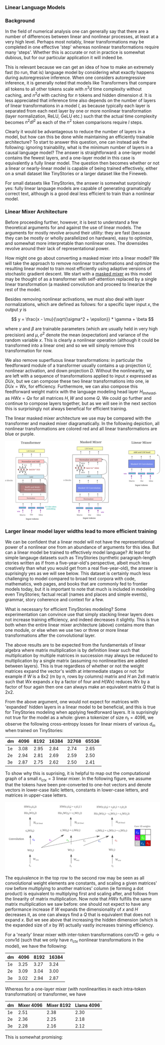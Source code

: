 ### Linear Language Models

### Background

In the field of numerical analysis one can generally say that there are a number of differences between linear and nonlinear processes, at least at a very high level. Perhaps most notably, linear transformations may be completed in one effective 'step' whereas nonlinear transformations require many 'steps'. Whether this is accurate or not in practice is somewhat dubious, but for our particular application it will indeed be.

This is relevant because we can get an idea of how to make an extremely fast (to run, that is) language model by considering what exactly happens during autoregressive inference. When one considers autoregressive inference, it is generally noted that models like Transformers that compare all tokens to all other tokens scale with $n^3d$ time complexity without caching, and $n^2d$ with caching for $n$ tokens and hidden dimension $d$. It is less appreciated that inference time also depends on the number of layers of linear transformations in a model $l$, as because typically each layer is separated from each next layer by one or more nonlinear transformation (layer normalization, ReLU, GeLU etc.) such that the actual time complexity becomes $n^2dl^2$ as each of the $n^2$ token comparisons require $l$ steps. 

Clearly it would be advantageous to reduce the number of layers in a model, but how can this be done while maintaining an efficiently trainable architecture? To start to answer this question, one can instead ask the following: ignoring trainability, what is the minimum number of layers in a causal language model? The answer is straightforward: a one-layer model contains the fewest layers, and a one-layer model in this case is equivalently a fully linear model. The question then becomes whether or not a linear or nearly-linear model is capable of being trained effectively, either on a small dataset like TinyStories or a larger dataset like the Fineweb.

For small datasets like TinyStories, the answer is somewhat surprisingly yes: fully linear language models are capable of generating gramatically correct text, although is a good deal less efficient to train than a nonlinear model.

### Linear Mixer Architecture

Before proceeding further, however, it is best to understand a few theoretical arguments for and against the use of linear models. The arguments for mostly revolve around their utility: they are fast (because they can be mostly or wholly parallelized on hardware), easy to optimize, and somewhat more interpretable than nonlinear ones. The downsides revolve around their lack of representational power.

How might one go about converting a masked mixer into a linear model? We will take the approach to remove nonlinear transformations and optimize the resulting linear model to train most efficiently using adaptive versions of stochastic gradient descent. We start with a [masked mixer](https://blbadger.github.io/smaller-lms.html) as this model may be thought of as a transformer with self-attention replaced by a single linear transformation (a masked convolution and proceed to linearize the rest of the model.

Besides removing nonlinear activations, we must also deal with layer normalizations, which are defined as follows: for a specific layer input $x$, the output $y$ is

$$
y = \frac{x - \mu}{\sqrt{\sigma^2 + \epsilon}} * \gamma + \beta
$$

where $\gamma$ and $\beta$ are trainable parameters (which are usually held in very high precision) and $\mu, \sigma^2$ denote the mean (expectation) and variance of the random variable $x$. This is clearly a nonlinear operation (although it could be transformed into a linear one) and so we will simply remove this transformation for now.

We also remove superfluous linear transformations: in particular the feedforward module of a transformer usually contains a up projection $U$, nonlinear activation, and down projection $D$. Without the nonlinearity, we are left with a sequence of transformations applied to input $x$ expressed as $DUx$, but we can compose these two linear transformations into one, ie $DUx=Wx$, for efficiency. Furthermore, we can also compose this feedforward weight matrix with the language modeling head layer $H_{lm head}$, as $HWx = Qx$ for all matrices $H, W$ and some $Q$. We could go further and continue to compose layers together, but as we will see in the next section this is surprisingly not always benefical for efficient training.

The linear masked mixer architecture we use may be compared with the transformer and masked mixer diagramatically. In the following depiction, all nonlinear transformations are colored red and all linear transformations are blue or purple.

![linear mixer arch](/deep-learning/linear_mixer_architecture.png)

### Larger linear model layer widths lead to more efficient training

We can be confident that a linear model will not have the representational power of a nonlinear one from an abundance of arguments for this idea. But can a linear model be trained to effectively model language? At least for simple langauge datasets such as TinyStories (synthetic paragraph-length stories written as if from a five-year-old's perspective, albeit much less creatively than what you would get from a real five-year-old), the answer is suprisingly yes as we will see below. This dataset is certainly much less challenging to model compared to broad text corpora with code, mathematics, web pages, and books that are commonly fed to frontier models today, but it is important to note that much is included in modeling even TinyStories; factual recall (names and places and simple events), grammar, story coherence and context for a few.

What is necessary for efficient TinyStories modeling? Some experimentation can convince use that simply stacking linear layers does not increase training efficiency, and indeed decreases it slightly. This is true both when the entire linear mixer architecture (above) contains more than one module, or else when we use two or three or more linear transformations after the convolutional layer. 

The above results are to be expected from the fundamentals of linear algebra where matrix multiplication is by definition linear such that multiplication by multiple matrices in succession may always be reduced to multiplication by a single matrix (assuming no nonlinearities are added between layers). This is true regardless of whether or not the weight matrices expand the vector's width at intermediate stages or not: for example if $W$ is a 8x2 (m by n, rows by columns) matrix and $H$ an 2x8 matrix such that $Wx$ expands $x$ by a factor of four and $H(Wx)$ reduces $Wx$ by a factor of four again then one can always make an equivalent matrix $Q$ that is 2x2. 

From the above argument, one would not expect for matrices with 'expanded' hidden layers in a linear model to be beneficial, and this is true for TinyStories modeling when applying feedforward layers. It is suprisingly not true for the model as a whole: given a tokenizer of size $n_t=4096$, we observe the following cross-entropy losses for linear mixers of various $d_m$ when trained on TinyStories:

| dm  | 4096  | 8192  | 16384  | 32768  |  65536 |
|---|---|---|---|---|---|
| 1e | 3.08  | 2.95  | 2.84  | 2.74  | 2.65 |
| 2e |  2.94 | 2.81  | 2.69  | 2.59  | 2.50 |
| 3e | 2.87  | 2.75  | 2.62  | 2.50  | 2.41 |

To show why this is suprising, it is helpful to map out the computational graph of a small $n_{ctx}=3$ linear mixer. In the following figure, we assume that the tokens have been pre-converted to one-hot vectors and denote vectors in lower-case italic letters, constants in lower-case letters, and matrices in upper-case letters.

![linear mixer computation](/deep-learning/linear_mixer_computation.png)

The equivalence in the top row to the second row may be seen as all convolutional weight elements are constants, and scaling a given matrices' row before multiplying to another matrices' column (ie forming a dot product) is equivalent to multiplying first and scaling after, and follows from the linearity of matrix multiplication. Now note that $HWx$ fulfills the same matrix multiplication we saw before: one should not expect to have any performance increase if $W$ expands the dimensionality of $x$ and $H$ decreases it, as one can always find a $Q$ that is equivalent that does not expand $x$. But we see above that increasing the hidden dimension (which is the expanded size of $x$ by $W$) actually vastly increases training efficiency.

For a 'nearly' linear mixer with inter-token transformations conv1D -> gelu -> conv1d (such that we only have $n_{ctx}$ nonlinear transformations in the model), we have the following:

| dm  | 4096  | 8192  | 16384  |
|---|---|---|---|
| 1e  | 3.25  | 3.27  | 3.24  |
|  2e |  3.09 | 3.04  | 3.00  |
|  3e | 3.02  | 2.94  | 2.87  |

Whereas for a one-layer mixer (with nonlinearities in each intra-token transformation) or transformer, we have

| dm  | Mixer 4096  | Mixer 8192  | Llama 4096 |
|---|---|---|---|
| 1e  | 2.51  | 2.38 |  2.30 |
|  2e |  2.36 | 2.25  |  2.18 |
|  3e | 2.28  | 2.16  |  2.12 |

This is somewhat promising: 

### 





